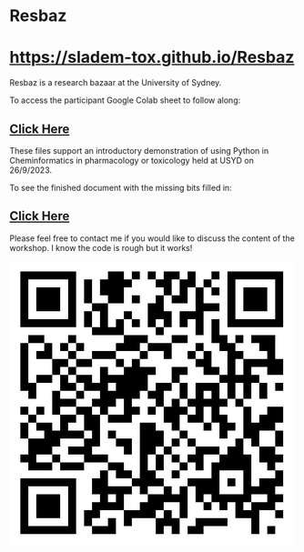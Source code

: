 # Resbaz

<body>

<p> <H1><a href="https://sladem-tox.github.io/Resbaz"> https://sladem-tox.github.io/Resbaz </a> </H1></p>


Resbaz is a research bazaar at the University of Sydney.



To access the participant Google Colab sheet to follow along:
<H2><a href="https://colab.research.google.com/drive/1F2yiEjv9hYq6AKZpblMjlBGc3BtJeJh3?usp=sharing"> Click Here </a> </H2> 


These files support an introductory demonstration of using Python in Cheminformatics in pharmacology or toxicology held at USYD on 26/9/2023.

To see the finished document with the missing bits filled in:
<H2> <a href="https://colab.research.google.com/drive/1Sronr10ihLZfjZxJ3UZVlaGzmBqXrVZy?usp=sharing"> Click Here </a> </H2>
<p>Please feel free to contact me if you would like to discuss the content of the workshop. I know the code is rough but it works!</p>

<p>
<img src="adobe-express-qr-code.png" alt="QRcode">
</p>


</body>
